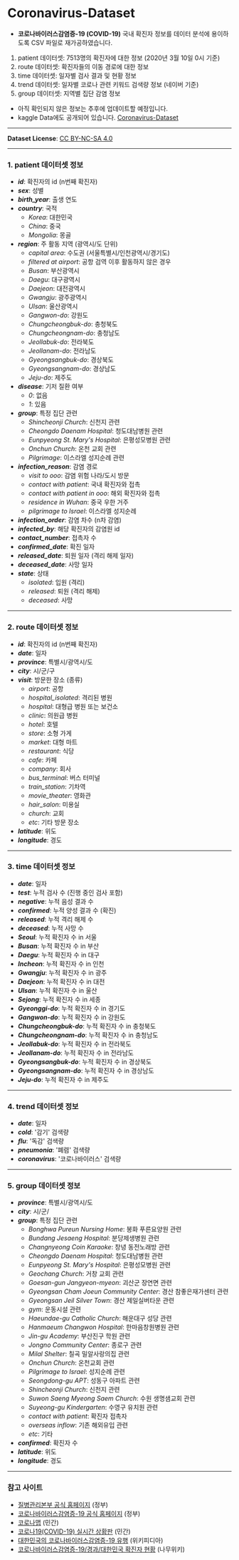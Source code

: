 # Coronavirus-Dataset
- **코로나바이러스감염증-19 (COVID-19)** 국내 확진자 정보를 데이터 분석에 용이하도록 CSV 파일로 재가공하였습니다.
1. patient 데이터셋: 7513명의 확진자에 대한 정보 (2020년 3월 10일 0시 기준)  
2. route 데이터셋: 확진자들의 이동 경로에 대한 정보
3. time 데이터셋: 일자별 검사 결과 및 현황 정보
4. trend 데이터셋: 일자별 코로나 관련 키워드 검색량 정보 (네이버 기준)
5. group 데이터셋: 지역별 집단 감염 정보
  
- 아직 확인되지 않은 정보는 추후에 업데이트할 예정입니다.
- kaggle Data에도 공개되어 있습니다. [Coronavirus-Dataset](https://www.kaggle.com/kimjihoo/coronavirusdataset) 

***

**Dataset License**: [CC BY-NC-SA 4.0](https://creativecommons.org/licenses/by-nc-sa/4.0/)

***

### 1. patient 데이터셋 정보
- ***id***: 확진자의 id (n번째 확진자) 
- ***sex***: 성별
- ***birth_year***: 출생 연도
- ***country***: 국적
  - *Korea*: 대한민국
  - *China*: 중국
  - *Mongolia*: 몽골
- ***region***: 주 활동 지역 (광역시/도 단위)
  - *capital area*: 수도권 (서울특별시/인천광역시/경기도)
  - *filtered at airport*: 공항 검역 이후 활동하지 않은 경우
  - *Busan*: 부산광역시
  - *Daegu*: 대구광역시
  - *Daejeon*: 대전광역시
  - *Gwangju*: 광주광역시
  - *Ulsan*: 울산광역시
  - *Gangwon-do*: 강원도
  - *Chungcheongbuk-do*: 충청북도
  - *Chungcheongnam-do*: 충청남도
  - *Jeollabuk-do*: 전라북도
  - *Jeollanam-do*: 전라남도
  - *Gyeongsangbuk-do*: 경상북도
  - *Gyeongsangnam-do*: 경상남도
  - *Jeju-do*: 제주도
- ***disease***: 기저 질환 여부
  - *0*: 없음
  - *1*: 있음
- ***group***: 특정 집단 관련
  - *Shincheonji Church*: 신천지 관련
  - *Cheongdo Daenam Hospital*: 청도대남병원 관련
  - *Eunpyeong St. Mary's Hospital*: 은평성모병원 관련
  - *Onchun Church*: 온천 교회 관련
  - *Pilgrimage*: 이스라엘 성지순례 관련
- ***infection_reason***: 감염 경로
  - *visit to ooo*: 감염 위험 나라/도시 방문
  - *contact with patient*: 국내 확진자와 접촉
  - *contact with patient in ooo*: 해외 확진자와 접촉
  - *residence in Wuhan*: 중국 우한 거주
  - *pilgrimage to Israel*: 이스라엘 성지순례
- ***infection_order***: 감염 차수 (n차 감염)
- ***infected_by***: 해당 확진자의 감염원 id
- ***contact_number***: 접촉자 수
- ***confirmed_date***: 확진 일자
- ***released_date***: 퇴원 일자 (격리 해제 일자)
- ***deceased_date***: 사망 일자
- ***state***: 상태
  - *isolated*: 입원 (격리)
  - *released*: 퇴원 (격리 해제)
  - *deceased*: 사망

***

### 2. route 데이터셋 정보
- ***id***: 확진자의 id (n번째 확진자) 
- ***date***: 일자
- ***province***: 특별시/광역시/도
- ***city***: 시/군/구
- ***visit***: 방문한 장소 (종류)
  - *airport*: 공항
  - *hospital_isolated*: 격리된 병원
  - *hospital*: 대형급 병원 또는 보건소
  - *clinic*: 의원급 병원 
  - *hotel*: 호텔
  - *store*: 소형 가게
  - *market*: 대형 마트
  - *restaurant*: 식당
  - *cafe*: 카페 
  - *company*: 회사
  - *bus_terminal*: 버스 터미널
  - *train_station*: 기차역
  - *movie_theater*: 영화관
  - *hair_salon*: 미용실
  - *church*: 교회
  - *etc*: 기타 방문 장소 
- ***latitude***: 위도
- ***longitude***: 경도

***

### 3. time 데이터셋 정보
- ***date***: 일자
- ***test***: 누적 검사 수 (진행 중인 검사 포함)
- ***negative***: 누적 음성 결과 수
- ***confirmed***: 누적 양성 결과 수 (확진)
- ***released***: 누적 격리 해제 수
- ***deceased***: 누적 사망 수
- ***Seoul***: 누적 확진자 수 in 서울 
- ***Busan***: 누적 확진자 수 in 부산
- ***Daegu***: 누적 확진자 수 in 대구
- ***Incheon***: 누적 확진자 수 in 인천
- ***Gwangju***: 누적 확진자 수 in 광주 
- ***Daejeon***: 누적 확진자 수 in 대전
- ***Ulsan***: 누적 확진자 수 in 울산
- ***Sejong***: 누적 확진자 수 in 세종
- ***Gyeonggi-do***: 누적 확진자 수 in 경기도
- ***Gangwon-do***: 누적 확진자 수 in 강원도
- ***Chungcheongbuk-do***: 누적 확진자 수 in 충청북도
- ***Chungcheongnam-do***: 누적 확진자 수 in 충청남도
- ***Jeollabuk-do***: 누적 확진자 수 in 전라북도
- ***Jeollanam-do***: 누적 확진자 수 in 전라남도
- ***Gyeongsangbuk-do***: 누적 확진자 수 in 경상북도
- ***Gyeongsangnam-do***: 누적 확진자 수 in 경상남도
- ***Jeju-do***: 누적 확진자 수 in 제주도

***

### 4. trend 데이터셋 정보
- ***date***: 일자
- ***cold***: '감기' 검색량
- ***flu***: '독감' 검색량
- ***pneumonia***: '폐렴' 검색량
- ***coronavirus***: '코로나바이러스' 검색량

***

### 5. group 데이터셋 정보
- ***province***: 특별시/광역시/도
- ***city***: 시/군/
- ***group***: 특정 집단 관련
  - *Bonghwa Pureun Nursing Home*: 봉화 푸른요양원 관련
  - *Bundang Jesaeng Hospital*: 분당제생병원 관련
  - *Changnyeong Coin Karaoke*: 창녕 동전노래방 관련
  - *Cheongdo Daenam Hospital*: 청도대남병원 관련
  - *Eunpyeong St. Mary's Hospital*: 은평성모병원 관련
  - *Geochang Church*: 거창 교회 관련
  - *Goesan-gun Jangyeon-myeon*: 괴산군 장연면 관련
  - *Gyeongsan Cham Joeun Community Center*: 경산 참좋은재가센터 관련
  - *Gyeongsan Jeil Silver Town*: 경산 제일실버타운 관련
  - *gym*: 운동시설 관련
  - *Haeundae-gu Catholic Church*: 해운대구 성당 관련
  - *Hanmaeum Changwon Hospital*:  한마음창원병원 관련
  - *Jin-gu Academy*: 부산진구 학원 관련
  - *Jongno Community Center*: 종로구 관련
  - *Milal Shelter*: 칠곡 밀알사랑의집 관련
  - *Onchun Church*: 온천교회 관련
  - *Pilgrimage to Israel*: 성지순례 관련
  - *Seongdong-gu APT*: 성동구 아파트 관련
  - *Shincheonji Church*: 신천지 관련
  - *Suwon Saeng Myeong Saem Church*: 수원 생명샘교회 관련
  - *Suyeong-gu Kindergarten*: 수영구 유치원 관련  
  - *contact with patient*: 확진자 접촉자
  - *overseas inflow*: 기존 해외유입 관련
  - *etc*: 기타  
- ***confirmed***: 확진자 수
- ***latitude***: 위도
- ***longitude***: 경도

***

### 참고 사이트
- [질병관리본부 공식 홈페이지](http://www.cdc.go.kr/) (정부)
- [코로나바이러스감염증-19 공식 홈페이지](http://ncov.mohw.go.kr/) (정부) 
- [코로나맵](https://coronamap.site/) (민간)
- [코로나19(COVID-19) 실시간 상황판](https://wuhanvirus.kr/) (민간)
- [대한민국의 코로나바이러스감염증-19 유행](https://ko.wikipedia.org/wiki/%EB%8C%80%ED%95%9C%EB%AF%BC%EA%B5%AD%EC%9D%98_%EC%BD%94%EB%A1%9C%EB%82%98%EB%B0%94%EC%9D%B4%EB%9F%AC%EC%8A%A4%EA%B0%90%EC%97%BC%EC%A6%9D-19_%EC%9C%A0%ED%96%89) (위키피디아)
- [코로나바이러스감염증-19/경과/대한민국 확진자 현황](https://namu.wiki/w/%EC%BD%94%EB%A1%9C%EB%82%98%EB%B0%94%EC%9D%B4%EB%9F%AC%EC%8A%A4%EA%B0%90%EC%97%BC%EC%A6%9D-19/%EA%B2%BD%EA%B3%BC/%EB%8C%80%ED%95%9C%EB%AF%BC%EA%B5%AD%20%ED%99%95%EC%A7%84%EC%9E%90%20%ED%98%84%ED%99%A9) (나무위키)
